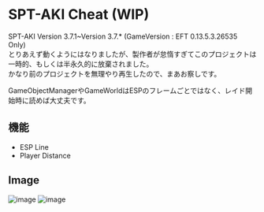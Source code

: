 # SPT-AKI Cheat (WIP)
SPT-AKI Version 3.7.1~Version 3.7.* (GameVersion : EFT 0.13.5.3.26535 Only)  
とりあえず動くようにはなりましたが、製作者が怠惰すぎてこのプロジェクトは一時的、もしくは半永久的に放棄されました。  
かなり前のプロジェクトを無理やり再生したので、まあお察しです。

GameObjectManagerやGameWorldはESPのフレームごとではなく、レイド開始時に読めば大丈夫です。  

## 機能
* ESP Line
* Player Distance

## Image
![image](https://github.com/TheKawaiiNeko/SPT-AKI-Cheat/assets/159750768/edb93c30-d0f0-44e9-9712-a8520c8ab4f9)
![image](https://github.com/TheKawaiiNeko/SPT-AKI-Cheat/assets/159750768/aacec634-31d0-4084-9b44-d4cb89eeb137)

